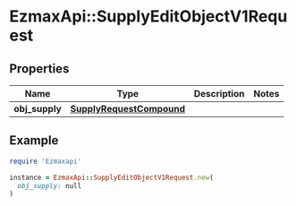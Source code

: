 # EzmaxApi::SupplyEditObjectV1Request

## Properties

| Name | Type | Description | Notes |
| ---- | ---- | ----------- | ----- |
| **obj_supply** | [**SupplyRequestCompound**](SupplyRequestCompound.md) |  |  |

## Example

```ruby
require 'Ezmaxapi'

instance = EzmaxApi::SupplyEditObjectV1Request.new(
  obj_supply: null
)
```

